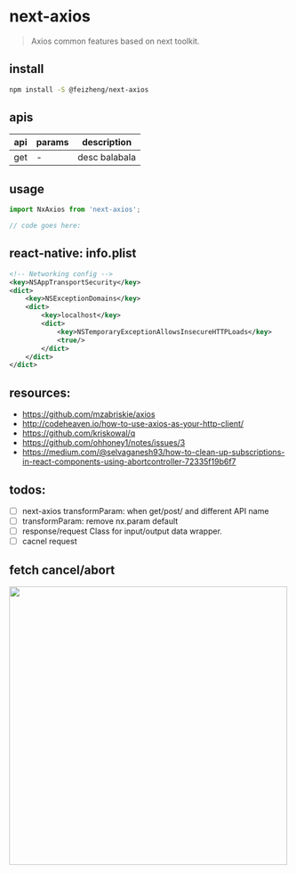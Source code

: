 # next-axios
> Axios common features based on next toolkit.

## install
```bash
npm install -S @feizheng/next-axios
```

## apis
| api | params | description   |
|-----|--------|---------------|
| get | -      | desc balabala |

## usage
```js
import NxAxios from 'next-axios';

// code goes here:
```

## react-native: info.plist
```xml
<!-- Networking config -->
<key>NSAppTransportSecurity</key>
<dict>
    <key>NSExceptionDomains</key>
    <dict>
        <key>localhost</key>
        <dict>
            <key>NSTemporaryExceptionAllowsInsecureHTTPLoads</key>
            <true/>
        </dict>
    </dict>
</dict>
```

## resources:
- https://github.com/mzabriskie/axios
- http://codeheaven.io/how-to-use-axios-as-your-http-client/
- https://github.com/kriskowal/q
- https://github.com/ohhoney1/notes/issues/3
- https://medium.com/@selvaganesh93/how-to-clean-up-subscriptions-in-react-components-using-abortcontroller-72335f19b6f7

## todos:
- [ ] next-axios transformParam: when get/post/ and different API name
- [ ] transformParam: remove nx.param default
- [ ] response/request Class for input/output data wrapper.
- [ ] cacnel request

## fetch cancel/abort
<img width="500" src="http://ww1.sinaimg.cn/large/006tNc79ly1g59wi17khgj312w0sygp9.jpg" />

